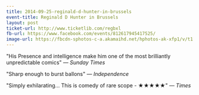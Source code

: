 ```yaml
---
title: 2014-09-25-reginald-d-hunter-in-brussels
event-title: Reginald D Hunter in Brussels
layout: post
ticket-url: http://www.ticketlib.com/regbxl
fb-url: https://www.facebook.com/events/812617945417525/
image-url: https://fbcdn-sphotos-c-a.akamaihd.net/hphotos-ak-xfp1/v/t1.0-9/10405333_731737256889336_5965836041957361887_n.jpg?oh=559042fc745ed9278c0046077a05be94&oe=55999355&__gda__=1437811932_0e873814f7b0e2d6d63175985b48ff4b
---
```

"His Presence and intelligence make him one of the most brilliantly unpredictable comics" &mdash; *Sunday Times*

"Sharp enough to burst ballons" &mdash; *Independence*

"Simply exhilarating... This is comedy of rare scope - &#9733;&#9733;&#9733;&#9733;&#9733;" &mdash; *Times*
